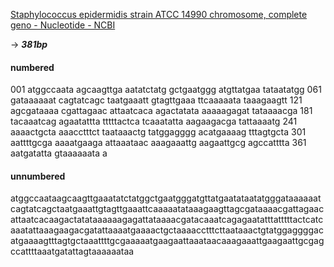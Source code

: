 [Staphylococcus epidermidis strain ATCC 14990 chromosome, complete geno - Nucleotide - NCBI](https://www.ncbi.nlm.nih.gov/nuccore/NZ_CP035288.1?report=genbank&from=957725&to=958105)

-> ***381bp***

#### numbered
001 atggccaata agcaagttga aatatctatg gctgaatggg atgttatgaa tataatatgg
061 gataaaaaat cagtatcagc taatgaaatt gtagttgaaa ttcaaaaata taaagaagtt
121 agcgataaaa cgattagaac attaatcaca agactatata aaaaagagat tataaaacga
181 tacaaatcag agaatattta tttttactca tcaaatatta aagaagacga tattaaaatg
241 aaaactgcta aaacctttct taataaactg tatggagggg acatgaaaag tttagtgcta
301 aattttgcga aaaatgaaga attaaataac aaagaaattg aagaattgcg agccatttta
361 aatgatatta gtaaaaaata a

#### unnumbered
atggccaataagcaagttgaaatatctatggctgaatgggatgttatgaatataatatgggataaaaaatcagtatcagctaatgaaattgtagttgaaattcaaaaatataaagaagttagcgataaaacgattagaacattaatcacaagactatataaaaaagagattataaaacgatacaaatcagagaatatttatttttactcatcaaatattaaagaagacgatattaaaatgaaaactgctaaaacctttcttaataaactgtatggaggggacatgaaaagtttagtgctaaattttgcgaaaaatgaagaattaaataacaaagaaattgaagaattgcgagccattttaaatgatattagtaaaaaataa